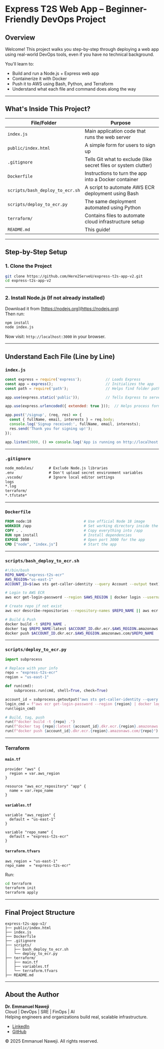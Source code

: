 # Express T2S Web App – Beginner-Friendly DevOps Project

## Overview

Welcome! This project walks you step-by-step through deploying a web app using real-world DevOps tools, even if you have no technical background.

You'll learn to:
- Build and run a Node.js + Express web app
- Containerize it with Docker
- Push it to AWS using Bash, Python, and Terraform
- Understand what each file and command does along the way

---

## What's Inside This Project?

| File/Folder | Purpose |
|-------------|---------|
| `index.js` | Main application code that runs the web server |
| `public/index.html` | A simple form for users to sign up |
| `.gitignore` | Tells Git what to exclude (like secret files or system clutter) |
| `Dockerfile` | Instructions to turn the app into a Docker container |
| `scripts/bash_deploy_to_ecr.sh` | A script to automate AWS ECR deployment using Bash |
| `scripts/deploy_to_ecr.py` | The same deployment automated using Python |
| `terraform/` | Contains files to automate cloud infrastructure setup |
| `README.md` | This guide! |

---

## Step-by-Step Setup

### 1. Clone the Project

```bash
git clone https://github.com/Here2ServeU/express-t2s-app-v2.git
cd express-t2s-app-v2
```

---

### 2. Install Node.js (If not already installed)

Download it from [https://nodejs.org](https://nodejs.org)  
Then run:

```bash
npm install
node index.js
```

Now visit: `http://localhost:3000` in your browser.

---

## Understand Each File (Line by Line)

### `index.js`

```js
const express = require('express');           // Loads Express
const app = express();                        // Initializes the app
const path = require('path');                 // Helps find folder paths

app.use(express.static('public'));            // Tells Express to serve files from /public

app.use(express.urlencoded({ extended: true }));  // Helps process form data

app.post('/signup', (req, res) => {
  const { fullName, email, interests } = req.body;
  console.log('Signup received:', fullName, email, interests);
  res.send('Thank you for signing up!');
});

app.listen(3000, () => console.log('App is running on http://localhost:3000'));
```

---

### `.gitignore`

```txt
node_modules/       # Exclude Node.js libraries
.env                # Don't upload secret environment variables
.vscode/            # Ignore local editor settings
logs
*.log
terraform/
*.tfstate*
```

---

### `Dockerfile`

```dockerfile
FROM node:18                        # Use official Node 18 image
WORKDIR /app                        # Set working directory inside the container
COPY . .                            # Copy everything into /app
RUN npm install                     # Install dependencies
EXPOSE 3000                         # Open port 3000 for the app
CMD ["node", "index.js"]            # Start the app
```

---

### `scripts/bash_deploy_to_ecr.sh`

```bash
#!/bin/bash
REPO_NAME="express-t2s-ecr"
AWS_REGION="us-east-1"
ACCOUNT_ID=$(aws sts get-caller-identity --query Account --output text)

# Login to AWS ECR
aws ecr get-login-password --region $AWS_REGION | docker login --username AWS --password-stdin $ACCOUNT_ID.dkr.ecr.$AWS_REGION.amazonaws.com

# Create repo if not exist
aws ecr describe-repositories --repository-names $REPO_NAME || aws ecr create-repository --repository-name $REPO_NAME

# Build & Push
docker build -t $REPO_NAME .
docker tag $REPO_NAME:latest $ACCOUNT_ID.dkr.ecr.$AWS_REGION.amazonaws.com/$REPO_NAME
docker push $ACCOUNT_ID.dkr.ecr.$AWS_REGION.amazonaws.com/$REPO_NAME
```

---

### `scripts/deploy_to_ecr.py`

```python
import subprocess

# Replace with your info
repo = "express-t2s-ecr"
region = "us-east-1"

def run(cmd):
    subprocess.run(cmd, shell=True, check=True)

account_id = subprocess.getoutput("aws sts get-caller-identity --query Account --output text")
login_cmd = f"aws ecr get-login-password --region {region} | docker login --username AWS --password-stdin {account_id}.dkr.ecr.{region}.amazonaws.com"
run(login_cmd)

# Build, tag, push
run(f"docker build -t {repo} .")
run(f"docker tag {repo}:latest {account_id}.dkr.ecr.{region}.amazonaws.com/{repo}")
run(f"docker push {account_id}.dkr.ecr.{region}.amazonaws.com/{repo}")
```

---

### Terraform

#### `main.tf`

```hcl
provider "aws" {
  region = var.aws_region
}

resource "aws_ecr_repository" "app" {
  name = var.repo_name
}
```

#### `variables.tf`

```hcl
variable "aws_region" {
  default = "us-east-1"
}

variable "repo_name" {
  default = "express-t2s-ecr"
}
```

#### `terraform.tfvars`

```hcl
aws_region = "us-east-1"
repo_name  = "express-t2s-ecr"
```

Run:

```bash
cd terraform
terraform init
terraform apply
```

---

## Final Project Structure

```
express-t2s-app-v2/
├── public/index.html
├── index.js
├── Dockerfile
├── .gitignore
├── scripts/
│   ├── bash_deploy_to_ecr.sh
│   └── deploy_to_ecr.py
├── terraform/
│   ├── main.tf
│   ├── variables.tf
│   └── terraform.tfvars
├── README.md
```

---

## About the Author

**Dr. Emmanuel Naweji**  
Cloud | DevOps | SRE | FinOps | AI  
Helping engineers and organizations build real, scalable infrastructure.

- [LinkedIn](https://linkedin.com/in/ready2assist/)
- [GitHub](https://github.com/Here2ServeU)

© 2025 Emmanuel Naweji. All rights reserved.

